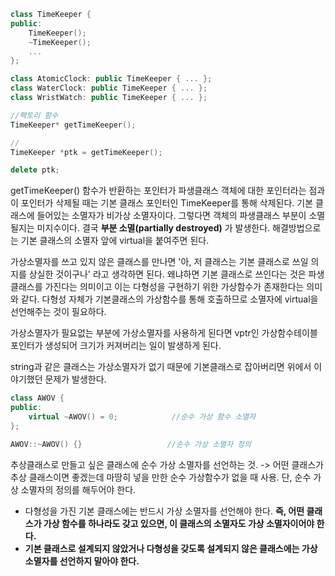```cpp
class TimeKeeper {
public:
	TimeKeeper();
	~TimeKeeper();
	...
};

class AtomicClock: public TimeKeeper { ... };
class WaterClock: public TimeKeeper { ... };
class WristWatch: public TimeKeeper { ... };

//팩토리 함수
TimeKeeper* getTimeKeeper();

//
TimeKeeper *ptk = getTimeKeeper();

delete ptk;
```
getTimeKeeper() 함수가 반환하는 포인터가 파생클래스 객체에 대한 포인터라는 점과 이 포인터가 삭제될 때는 기본 클래스 포인터인 TimeKeeper를 통해 삭제된다. 기본 클래스에 들어있는 소멸자가 비가상 소멸자이다. 그렇다면 객체의 파생클래스 부분이 소멸될지는 미지수이다. 결국 **부분 소멸(partially destroyed)** 가 발생한다. 해결방법으로는 기본 클래스의 소멸자 앞에 virtual을 붙여주면 된다.

가상소멸자를 쓰고 있지 않은 클래스를 만나면 '아, 저 클래스는 기본 클래스로 쓰일 의지를 상실한 것이구나' 라고 생각하면 된다. 왜냐하면 기본 클래스로 쓰인다는 것은 파생클래스를 가진다는 의미이고 이는 다형성을 구현하기 위한 가상함수가 존재한다는 의미와 같다. 다형성 자체가 기본클래스의 가상함수를 통해 호출하므로 소멸자에 virtual을 선언해주는 것이 필요하다.

가상소멸자가 필요없는 부분에 가상소멸자를 사용하게 된다면 vptr인 가상함수테이블 포인터가 생성되어 크기가 커져버리는 일이 발생하게 된다.

string과 같은 클래스는 가상소멸자가 없기 때문에 기본클래스로 잡아버리면 위에서 이야기했던 문제가 발생한다.

```cpp
class AWOV {
public:
	virtual ~AWOV() = 0;            //순수 가상 함수 소멸자
};

AWOV::~AWOV() {}                   //순수 가상 소멸자 정의
```

추상클래스로 만들고 싶은 클래스에 순수 가상 소멸자를 선언하는 것. -> 어떤 클래스가 추상 클래스이면 좋겠는데 마땅히 넣을 만한 순수 가상함수가 없을 때 사용. 단, 순수 가상 소멸자의 정의를 해두어야 한다.

+ 다형성을 가진 기본 클래스에는 반드시 가상 소멸자를 선언해야 한다. **즉, 어떤 클래스가 가상 함수를 하나라도 갖고 있으면, 이 클래스의 소멸자도 가상 소멸자이어야 한다.**
+ **기본 클래스로 설계되지 않았거나 다형성을 갖도록 설계되지 않은 클래스에는 가상 소멸자를 선언하지 말아야 한다.**